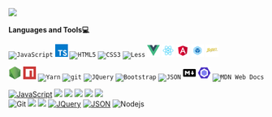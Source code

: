 <!-- ### Hi there 👋

- 🔭 I’m currently working on ...
- 🌱 I’m currently learning ...
- 👯 I’m looking to collaborate on ...
- 🤔 I’m looking for help with ...
- 💬 Ask me about ...
- 📫 How to reach me: ...
- 😄 Pronouns: ...
- ⚡ Fun fact: ... -->

![](https://github-readme-stats.vercel.app/api/top-langs/?username=junjieweb&layout=compact&hide_border=true&langs_count=6&hide=java)

**Languages and Tools​:computer:**  

<code><img title="JavaScript" height="25" src="https://github.com/zumrudu-anka/zumrudu-anka/blob/master/images/javascript.svg"></code>
<code><img title="TypeScript" height="25" src="https://raw.githubusercontent.com/github/explore/80688e429a7d4ef2fca1e82350fe8e3517d3494d/topics/typescript/typescript.png"></code>
<code><img title="HTML5" height="25" src="https://github.com/zumrudu-anka/zumrudu-anka/blob/master/images/html5.svg"></code>
<code><img title="CSS3" height="25" src="https://github.com/zumrudu-anka/zumrudu-anka/blob/master/images/css.svg"></code>
<code><img title="Less" height="25" src="https://avatars.githubusercontent.com/u/3538330?s=200&v=4"></code>
<code><img title="Vue" height="25" src="https://raw.githubusercontent.com/github/explore/80688e429a7d4ef2fca1e82350fe8e3517d3494d/topics/vue/vue.png"></code>
<code><img title="React" height="25" src="https://raw.githubusercontent.com/github/explore/80688e429a7d4ef2fca1e82350fe8e3517d3494d/topics/react/react.png"></code>
<code><img title="Angular" height="25" src="https://raw.githubusercontent.com/github/explore/80688e429a7d4ef2fca1e82350fe8e3517d3494d/topics/angular/angular.png"></code>
<code><img title="Webpack" height="25" src="https://raw.githubusercontent.com/github/explore/80688e429a7d4ef2fca1e82350fe8e3517d3494d/topics/webpack/webpack.png"></code>
<code><img title="Babel" height="25" src="https://raw.githubusercontent.com/github/explore/cb39e2385dfcec8a661d01bfacff6b1e33bbaa9d/topics/babel/babel.png"></code>

<code><img title="NodeJS" height="25" src="https://raw.githubusercontent.com/github/explore/80688e429a7d4ef2fca1e82350fe8e3517d3494d/topics/nodejs/nodejs.png"></code>
<code><img title="npm" height="25" src="https://raw.githubusercontent.com/github/explore/80688e429a7d4ef2fca1e82350fe8e3517d3494d/topics/npm/npm.png"></code>
<code><img title="Yarn" height="25" src="https://avatars.githubusercontent.com/u/22247014?s=200&v=4"></code>
<code><img title="git" height="25" src="https://avatars.githubusercontent.com/u/18133?s=200&v=4"></code>
<code><img title="JQuery" height="25" src="https://avatars.githubusercontent.com/u/70142?s=200&v=4"></code>
<code><img title="Bootstrap" height="25" src="https://avatars.githubusercontent.com/u/2918581?s=200&v=4"></code>
<code><img title="JSON" height="25" src="https://github.com/zumrudu-anka/zumrudu-anka/blob/master/images/json.svg"></code>
<code><img title="markdown" height="25" src="https://raw.githubusercontent.com/github/explore/80688e429a7d4ef2fca1e82350fe8e3517d3494d/topics/markdown/markdown.png"></code>
<code><img title="ESLint" height="25" src="https://raw.githubusercontent.com/github/explore/80688e429a7d4ef2fca1e82350fe8e3517d3494d/topics/eslint/eslint.png"></code>
<code><img title="MDN Web Docs" height="25" src="https://avatars.githubusercontent.com/u/7565578?s=200&v=4"></code>

[![JavaScript](https://img.shields.io/badge/-JavaScript-black?style=flat&logo=javascript&link=https://github.com)](https://github.com) 
<img src = "https://img.shields.io/badge/-HTML5-E34F26?style=flat&logo=html5&logoColor=white"> <img src = "https://img.shields.io/badge/-CSS3-1572B6?style=flat&logo=css3&logoColor=white">
<img src="https://img.shields.io/badge/-Bootstrap-563D7C?style=flat&logo=bootstrap&logoColor=white">
<img src="https://img.shields.io/badge/-React-000000?style=flat&logo=react&logoColor=00c8ff">
<img src="https://img.shields.io/badge/-MongoDB-4DB33D?style=flat&logo=mongodb&logoColor=FFFFFF">  
![Git](https://img.shields.io/badge/-Git-black?style=plastic&logo=git)
<img src="http://img.shields.io/badge/-Github-000000?style=flat&logo=github&logoColor=FFFFFF">
<img src="http://img.shields.io/badge/-VS%20Code-007ACC?style=flat&logo=visual%20studio%20code&logoColor=white">
[![JQuery](https://img.shields.io/badge/-JQuery-blue?style=flat&logo=jquery&link=https://github.com)](https://github.com) 
[![JSON](https://img.shields.io/badge/-json-02569B?style=flat&logo=json&link=https://github.com)](https://github.com)
![Nodejs](https://img.shields.io/badge/-Nodejs-black?style=flat&logo=Node.js&link=https://github.com)

 
<!--
**junjieweb/junjieweb** is a ✨ _special_ ✨ repository because its `README.md` (this file) appears on your GitHub profile.

Here are some ideas to get you started:

- 🔭 I’m currently working on ...
- 🌱 I’m currently learning ...
- 👯 I’m looking to collaborate on ...
- 🤔 I’m looking for help with ...
- 💬 Ask me about ...
- 📫 How to reach me: ...
- 😄 Pronouns: ...
- ⚡ Fun fact: ...
-->



